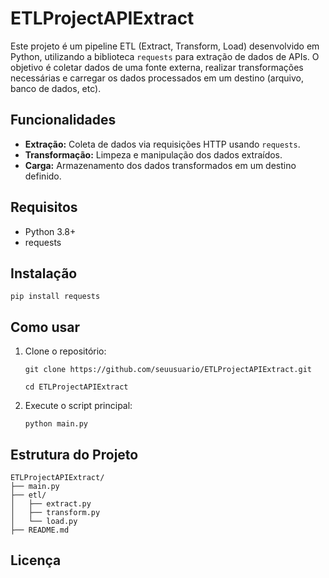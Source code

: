 
# ETLProjectAPIExtract

Este projeto é um pipeline ETL (Extract, Transform, Load) desenvolvido em Python, utilizando a biblioteca `requests` para extração de dados de APIs. O objetivo é coletar dados de uma fonte externa, realizar transformações necessárias e carregar os dados processados em um destino (arquivo, banco de dados, etc).

## Funcionalidades

- **Extração:** Coleta de dados via requisições HTTP usando `requests`.
- **Transformação:** Limpeza e manipulação dos dados extraídos.
- **Carga:** Armazenamento dos dados transformados em um destino definido.

## Requisitos

- Python 3.8+
- requests

## Instalação
`pip install requests`

## Como usar

1. Clone o repositório:
    
    `git clone https://github.com/seuusuario/ETLProjectAPIExtract.git`
    
    `cd ETLProjectAPIExtract`
2. Execute o script principal:
    
    `python main.py`
    
## Estrutura do Projeto
```
ETLProjectAPIExtract/
├── main.py
├── etl/
│   ├── extract.py
│   ├── transform.py
│   └── load.py
├── README.md
```
## Licença
